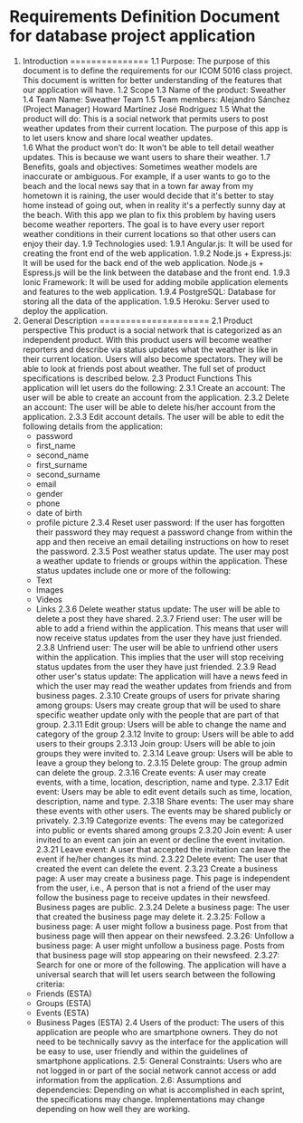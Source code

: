 
Requirements Definition Document for database project application
=================================================================
1. Introduction
===============
  1.1 Purpose: The purpose of this document is to define the requirements for our ICOM 5016 class project. This document is written for better understanding of the features that our application will have. 
  1.2 Scope
  1.3 Name of the product: Sweather 
  1.4 Team Name: Sweather Team
  1.5 Team members: 
      Alejandro Sánchez (Project Manager)
      Howard Martínez
      José Rodriguez
  1.5 What the product will do: This is a social network that permits users to post weather updates from their current location. The purpose of this app is to let users know and share local weather updates.  
  1.6 What the product won’t do: It won’t be able to tell detail weather updates. This is because we want users to share their weather. 
  1.7 Benefits, goals and objectives: Sometimes weather models are inaccurate or ambiguous. For example, if a user wants to go to the beach and the local news say that in a town far away from my hometown it is raining, the user would decide that it's better to stay home instead of going out, when in reality it's a perfectly sunny day at the beach. With this app we plan to fix this problem by having users become weather reporters. The goal is to have every user report weather conditions in their current locations so that other users can enjoy their day.
  1.9 Technologies used:
      1.9.1 Angular.js: It will be used for creating the front end of the web application.
      1.9.2 Node.js + Express.js: It will be used for the back end of the web application. Node.js + Espress.js will be the link between the database and the front end.
      1.9.3 Ionic Framework: It will be used for adding mobile application elements and features to the web application.
      1.9.4 PostgreSQL: Database for storing all the data of the application.
      1.9.5 Heroku: Server used to deploy the application.
2. General Description
=====================
  2.1 Product perspective
    This product is a social network that is categorized as an independent product. With this product users will become weather reporters and describe via status updates what the weather is like in their current location. Users will also become spectators. They will be able to look at friends post about weather. The full set of product specifications is described below. 
  2.3 Product Functions This application will let users do the following:
    2.3.1 Create an account: The user will be able to create an account from the application.
    2.3.2 Delete an account: The user will be able to delete his/her account from the application.
    2.3.3 Edit account details. The user will be able to edit the following details from the application:
      - password
      - first_name
      - second_name
      - first_surname
      - second_surname
      - email
      - gender
      - phone
      - date of birth
      - profile picture
    2.3.4 Reset user password: If the user has forgotten their password they may request a password change from within the app and then receive an email detailing instructions on how to reset the password.
    2.3.5 Post weather status update. The user may post a weather update to friends or groups within the application. These status updates include one or more of the following:  
      - Text
      - Images
      - Videos
      - Links
    2.3.6 Delete weather status update: The user will be able to delete a post they have shared.
    2.3.7 Friend user: The user will be able to add a friend within the application. This means that user will now receive status updates from the user they have just friended.
    2.3.8 Unfriend user: The user will be able to unfriend other users within the application. This implies that the user will stop receiving status updates from the user they have just friended.
    2.3.9 Read other user's status update: The application will have a news feed in which the user may read the weather updates from friends and from business pages. 
    2.3.10 Create groups of users for private sharing among groups: Users may create group that will be used to share specific weather update only with the people that are part of that group.
    2.3.11 Edit group: Users will be able to change the name and category of the group
    2.3.12 Invite to group: Users will be able to add users to their groups 
    2.3.13 Join group: Users will be able to join groups they were invited to.
    2.3.14 Leave group: Users will be able to leave a group they belong to.
    2.3.15 Delete group: The group admin can delete the group.
    2.3.16 Create events: A user may create events, with a time, location, description, name and type.
    2.3.17 Edit event: Users may be able to edit event details such as time, location, description, name and type.
    2.3.18 Share events: The user may share these events with other users. The events may be shared publicly or privately.
    2.3.19 Categorize events: The evens may be categorized into public or events shared among groups
    2.3.20 Join event: A user invited to an event can join an event or decline the event invitation.
    2.3.21 Leave event: A user that accepted the invitation can leave the event if he/her changes its mind.
    2.3.22 Delete event: The user that created the event can delete the event.
    2.3.23 Create a business page: A user may create a business page. This page is independent from the user, i.e., A person that is not a friend of the user may follow the business page to receive updates in their newsfeed. Business pages are public.
    2.3.24 Delete a business page: The user that created the business page may delete it.
    2.3.25: Follow a business page: A user might follow a business page. Post from that business page will then appear on their newsfeed.
    2.3.26: Unfollow a business page: A user might unfollow a business page. Posts from that business page will stop appearing on their newsfeed.
    2.3.27: Search for one or more of the following. The application will have a universal search that will let users search between the following criteria:
      - Friends (ESTA)
      - Groups (ESTA)
      - Events (ESTA)
      - Business Pages (ESTA)
  2.4 Users of the product: The users of this application are people who are smartphone owners. They do not need to be technically savvy as the interface for the application will be easy to use, user friendly and within the guidelines of smartphone applications.
  2.5: General Constraints: Users who are not logged in or part of the social network cannot access or add information from the application.
  2.6: Assumptions and dependencies: Depending on what is accomplished in each sprint, the specifications may change. Implementations may change depending on how well they are working.



